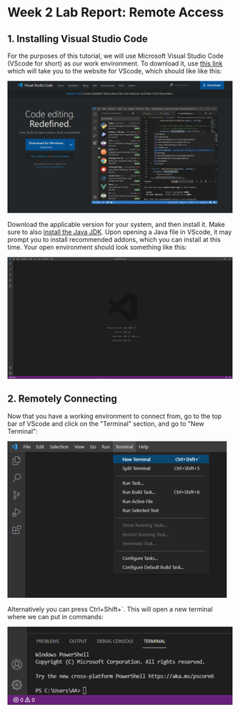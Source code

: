 # Week 2 Lab Report: Remote Access

## 1. Installing Visual Studio Code
For the purposes of this tutorial, we will use Microsoft Visual Studio Code (VScode for short) as our work environment. To download it, use [this link](https://code.visualstudio.com/) which will take you to the website for VScode, which should like like this:

![VScode_Website](VScodeimage.PNG)

Download the applicable version for your system, and then install it. Make sure to also [install the Java JDK](https://www.oracle.com/java/technologies/downloads/). Upon opening a Java file in VScode, it may prompt you to install recommended addons, which you can install at this time. Your open environment should look something like this:

![Open_VScode](EmptyVScode.PNG)

## 2. Remotely Connecting
Now that you have a working environment to connect from, go to the top bar of VScode and click on the "Terminal" section, and go to "New Terminal":

![NewTerminal](VScodeNewTerminal.PNG)



 Alternatively you can press Ctrl+Shift+`. This will open a new terminal where we can put in commands:

 ![OpenTerminal](VScodeTerminal.PNG) 